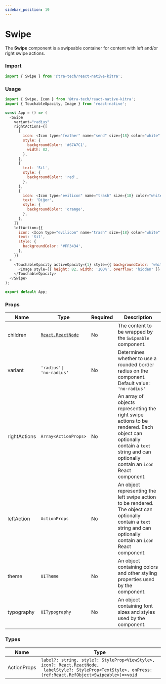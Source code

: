 ```yaml
---
sidebar_position: 19
---
```


# Swipe

The **Swipe** component is a swipeable container for content with left and/or right swipe actions.
### Import

```js
import { Swipe } from '@tra-tech/react-native-kitra';
```
### Usage

```js
import { Swipe, Icon } from '@tra-tech/react-native-kitra';
import { TouchableOpacity, Image } from 'react-native';

const App = () => (
  <Swipe
    variant="radius"
    rightActions={[
      {
        icon: <Icon type="feather" name="send" size={18} color="white" />,
        style: {
          backgroundColor: '#67A7C1',
          width: 82,
        },
      },
      {
        text: 'Sil',
        style: {
          backgroundColor: 'red',
        },
      },
      {
        icon: <Icon type="evilicon" name="trash" size={18} color="white" />,
        text: 'Diğer',
        style: {
          backgroundColor: 'orange',
        },
      },
    ]}
    leftAction={{
      icon: <Icon type="evilicon" name="trash" size={18} color="white" />,
      text: 'Sil',
      style: {
        backgroundColor: '#FF3434',
      },
    }}
  >
    <TouchableOpacity activeOpacity={1} style={{ backgroundColor: 'white', height: 82 }}>
      <Image style={{ height: 82, width: '100%', overflow: 'hidden' }} source={{ uri: 'https://freepngdownload.com/image/thumb/tiger-cat-png.png' }} />
    </TouchableOpacity>
  </Swipe>
);

export default App;
```
### Props

| Name        | Type                                          | Required | Description                                                                                                                                                             |
|------------------|-----------------------------------------------|----------|-------------------------------------------------------------------------------------------------------------------------------------------------------------------------|
| children         | [``React.ReactNode``](https://reactnative.dev/docs/react-node)                               | No      | The content to be wrapped by the `Swipeable` component.                                                                                                                 |
| variant          | ``'radius'\|``<br/>`` 'no-radius'   ``                      | No       | Determines whether to use a rounded border radius on the component. Default value: ``'no-radius'``                                                                                                     |
| rightActions     | ``Array<ActionProps>`` | No       | An array of objects representing the right swipe actions to be rendered. Each object can optionally contain a `text` string and can optionally contain an `icon` React component. |
| leftAction       | ``ActionProps``     | No       | An object representing the left swipe action to be rendered. The object can optionally contain a `text` string and can optionally contain an `icon` React component.              |
| theme            | ``UITheme``                                        | No      | An object containing colors and other styling properties used by the component.                                                                                         |
| typography       | ``UITypography``                                        | No      | An object containing font sizes and styles used by the component.                                                                                                       |

### Types

| Name | Type |
|-----------|-----------|
| ActionProps | ``label?: string, style?: StyleProp<ViewStyle>, icon?: React.ReactNode,``<br/>`` labelStyle?: StyleProp<TextStyle>, onPress: (ref:React.RefObject<Swipeable>)=>void``  |
